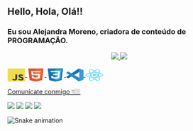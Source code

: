 
## Hello, Hola, Olá!!
### Eu sou Alejandra Moreno, criadora de conteúdo de PROGRAMAÇÃO.

<div align="center">
  <a href="https://github.com/AlejandraMorenoDeMavarez">
  <img height="180em" src="https://github-readme-stats.vercel.app/api?username=AlejandraMorenoDeMavarez&show_icons=true&theme=dracula&include_all_commits=true&count_private=true"/>
  <img height="180em" src="https://github-readme-stats.vercel.app/api/top-langs/?username=AlejandraMorenoDeMavarez&layout=compact&langs_count=7&theme=dracula"/>
</div>
  
<div style="display: inline_block"><br>
  <img align = "center" alt = "Rafa-javascript" height="30" width = "40" src="https://raw.githubusercontent.com/devicons/devicon/master/icons/javascript/javascript-original.svg">
  <img align="center" alt="Rafa-HTML" height="30" width="40" src="https://raw.githubusercontent.com/devicons/devicon/master/icons/html5/html5-original.svg">
  <img align="center" alt="Rafa-CSS" height="30" width="40" src="https://raw.githubusercontent.com/devicons/devicon/master/icons/css3/css3-original.svg">
   <img align = "center" alt ="Rafa-vscode" height="30" width="40"
 src="https://raw.githubusercontent.com/devicons/devicon/master/icons/vscode/vscode-original.svg">
  <img align="center" alt="Rafa-React" height="30" width="40" src="https://raw.githubusercontent.com/devicons/devicon/master/icons/react/react-original.svg">
</div>
  
 Comunícate conmigo 👇🏼
  
<div>
   <a href="https://www.facebook.com/alejandra.morenodemavarez/" target=_blank"><img src="https://img.shields.io/badge/Facebook-1877F2?style=for-the-badge&logo=facebook&logoColor=white" target="_blank"></a>
  <a href="https://instagram.com/los_mavarezmoreno" target="_blank"><img src="https://img.shields.io/badge/-Instagram-%23E4405F?style=for-the-badge&logo=instagram&logoColor=white" target="_blank"></a>
 	 <a href = "mailto:aledemavarez125@gmail.com"><img src="https://img.shields.io/badge/-Gmail-%23333?style=for-the-badge&logo=gmail&logoColor=white" target="_blank"></a>
  <a href="https://www.linkedin.com/in/alejandra-moreno-de-mavarez-767b921ab" target="_blank"><img src="https://img.shields.io/badge/-LinkedIn-%230077B5?style=for-the-badge&logo=linkedin&logoColor=white" target="_blank"></a> 

 ![Snake animation](https://github.com/AlejandraMorenoDeMavarez/AlejandraMorenoDeMavarez/blob/output/github-contribution-grid-snake.svg)
 
</div>
